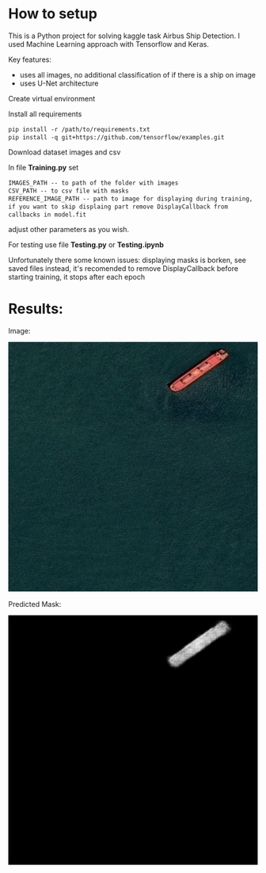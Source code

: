 # How to setup
This is a Python project for solving kaggle task Airbus Ship Detection. I used Machine Learning approach with Tensorflow and Keras.

Key features:
- uses all images, no additional classification of if there is a ship on image
- uses U-Net architecture

Create virtual environment

Install all requirements
```
pip install -r /path/to/requirements.txt
pip install -q git+https://github.com/tensorflow/examples.git
```
Download dataset images and csv

In file **Training.py** set
```
IMAGES_PATH -- to path of the folder with images
CSV_PATH -- to csv file with masks
REFERENCE_IMAGE_PATH -- path to image for displaying during training, if you want to skip displaing part remove DisplayCallback from callbacks in model.fit
``` 
adjust other parameters as you wish.


For testing use file **Testing.py** or **Testing.ipynb**

Unfortunately there some known issues:
 displaying masks is borken, see saved files instead, it's recomended to remove DisplayCallback before starting training, it stops after each epoch

# Results:

Image:

![Imageto Detect](Examples/00a52cd2a.jpg)

Predicted Mask:

![Alt text](Examples/768_predicted_mask__3.png)